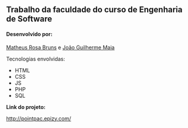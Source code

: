 ## Trabalho da faculdade do curso de Engenharia de Software

#### Desenvolvido por:
[Matheus Rosa Bruns](https://github.com/matheusbruns) e
[João Guilherme Maia](https://github.com/JoaoGuilhermeMaia)


  Tecnologias envolvidas:
  - HTML
  - CSS
  - JS
  - PHP
  - SQL


**Link do projeto:**

http://pointpac.epizy.com/

